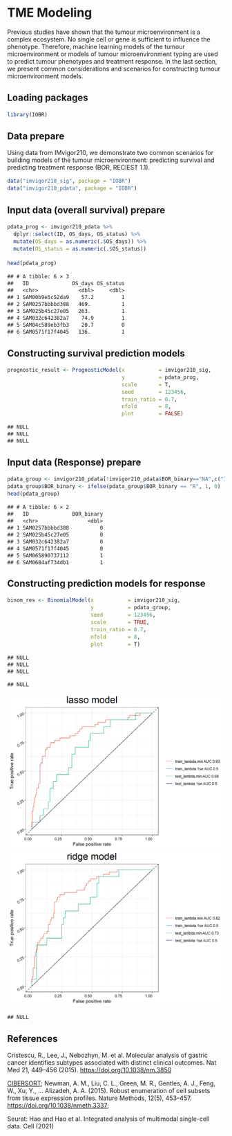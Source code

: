 
# **TME Modeling**

Previous studies have shown that the tumour microenvironment is a complex ecosystem. No single cell or gene is sufficient to influence the phenotype. Therefore, machine learning models of the tumour microenvironment or models of tumour microenvironment typing are used to predict tumour phenotypes and treatment response. In the last section, we present common considerations and scenarios for constructing tumour microenvironment models.

## Loading packages


```r
library(IOBR)
```

## Data prepare

Using data from IMvigor210, we demonstrate two common scenarios for building models of the tumour microenvironment: predicting survival and predicting treatment response (BOR, RECIEST 1.1).


```r
data("imvigor210_sig", package = "IOBR")
data("imvigor210_pdata", package = "IOBR")
```

## Input data (overall survival) prepare

```r
pdata_prog <- imvigor210_pdata %>% 
  dplyr::select(ID, OS_days, OS_status) %>%
  mutate(OS_days = as.numeric(.$OS_days)) %>% 
  mutate(OS_status = as.numeric(.$OS_status))

head(pdata_prog)
```

```
## # A tibble: 6 × 3
##   ID              OS_days OS_status
##   <chr>             <dbl>     <dbl>
## 1 SAM00b9e5c52da9    57.2         1
## 2 SAM0257bbbbd388   469.          1
## 3 SAM025b45c27e05   263.          1
## 4 SAM032c642382a7    74.9         1
## 5 SAM04c589eb3fb3    20.7         0
## 6 SAM0571f17f4045   136.          1
```

## Constructing survival prediction models

```r
prognostic_result <- PrognosticModel(x           = imvigor210_sig, 
                                     y           = pdata_prog, 
                                     scale       = T, 
                                     seed        = 123456, 
                                     train_ratio = 0.7, 
                                     nfold       = 8,
                                     plot        = FALSE)
```

```
## NULL
## NULL
## NULL
```


## Input data (Response) prepare

```r
pdata_group <- imvigor210_pdata[!imvigor210_pdata$BOR_binary=="NA",c("ID","BOR_binary")]
pdata_group$BOR_binary <- ifelse(pdata_group$BOR_binary == "R", 1, 0)
head(pdata_group)
```

```
## # A tibble: 6 × 2
##   ID              BOR_binary
##   <chr>                <dbl>
## 1 SAM0257bbbbd388          0
## 2 SAM025b45c27e05          0
## 3 SAM032c642382a7          0
## 4 SAM0571f17f4045          0
## 5 SAM065890737112          1
## 6 SAM0684af734db1          1
```

## Constructing prediction models for response

```r
binom_res <- BinomialModel(x           = imvigor210_sig, 
                           y           = pdata_group, 
                           seed        = 123456, 
                           scale       = TRUE, 
                           train_ratio = 0.7, 
                           nfold       = 8, 
                           plot        = T)
```

```
## NULL
## NULL
## NULL
```

```
## NULL
```

<img src="tme-modeling_files/figure-html/unnamed-chunk-6-1.png" width="672" /><img src="tme-modeling_files/figure-html/unnamed-chunk-6-2.png" width="672" />

```
## NULL
```

## References

Cristescu, R., Lee, J., Nebozhyn, M. et al. Molecular analysis of gastric cancer identifies subtypes associated with distinct clinical outcomes. Nat Med 21, 449–456 (2015). https://doi.org/10.1038/nm.3850

[CIBERSORT](https://cibersort.stanford.edu/); Newman, A. M., Liu, C. L., Green, M. R., Gentles, A. J., Feng, W., Xu, Y., … Alizadeh, A. A. (2015). Robust enumeration of cell subsets from tissue expression profiles. Nature Methods, 12(5), 453–457.  https://doi.org/10.1038/nmeth.3337; 

Seurat: Hao and Hao et al. Integrated analysis of multimodal single-cell data. Cell (2021)


